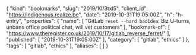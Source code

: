 {
  "kind": "bookmarks",
  "slug": "2019/10/3txl5",
  "client_id": "https://indigenous.realize.be",
  "date": "2019-10-31T19:05:00Z",
  "h": "h-entry",
  "properties": {
    "name": [
      "GitLab `reset --hard bad1dea`: Biz U-turns, unbans office political chat, will vet customers"
    ],
    "bookmark-of": [
      "https://www.theregister.co.uk/2019/10/17/gitlab_reverse_ferret/"
    ],
    "published": [
      "2019-10-31T19:05:00Z"
    ],
    "category": [
      "gitlab",
      "ethics"
    ]
  },
  "tags": [
    "gitlab",
    "ethics"
  ],
  "aliases": [
  ]
}
